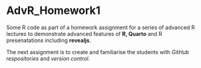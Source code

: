 # AdvR_Homework1
Some R code as part of a homework assignment for a series of advanced R lectures to demonstrate advanced features of **R, Quarto** and R presenatations including **revealjs**.

The next assignment is to create and familiarise the students with *GitHub respositories* and *version control*.
